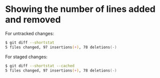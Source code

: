 # Showing the number of lines added and removed

For untracked changes:

```zsh
$ git diff --shortstat
5 files changed, 97 insertions(+), 78 deletions(-)
````

For staged changes:

```zsh
$ git diff --shortstat --cached
5 files changed, 97 insertions(+), 78 deletions(-)
````
